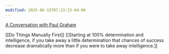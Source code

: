 ```yaml
---
modified: 2025-06-15T07:23:23-04:00
---
```


[A Conversation with Paul Graham](https://www.youtube.com/watch?v=4WO5kJChg3w&t=0s)

[[Do Things Manually First]]
[[Starting at 100% determination and intelligence, if you take away a little determination that chances of success decrease dramatically more than if you were to take away intelligence.]]